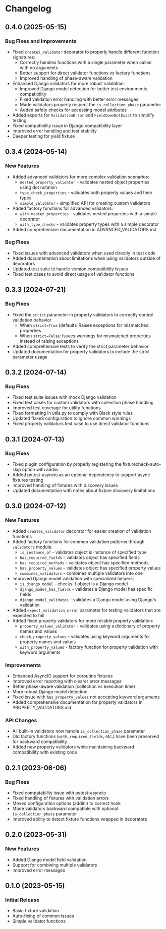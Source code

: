 # Changelog

## 0.4.0 (2025-05-15)

### Bug Fixes and Improvements
- Fixed `creates_validator` decorator to properly handle different function signatures:
  - Correctly handles functions with a single parameter when called with no arguments
  - Better support for direct validator functions vs factory functions
  - Improved handling of phase-aware validation
- Enhanced Django validators for more robust validation:
  - Improved Django model detection for better test environments compatibility
  - Fixed validation error handling with better error messages
  - Made validators properly respect the `is_collection_phase` parameter
  - Added safety checks for accessing model attributes
- Added exports for `ValidationError` and `FieldDoesNotExist` to simplify testing
- Fixed compatibility issue in Django compatibility layer
- Improved error handling and test stability
- Deeper testing for yield fixture

## 0.3.4 (2024-05-14)

### New Features
- Added advanced validators for more complex validation scenarios:
  - `nested_property_validator` - validates nested object properties using dot notation
  - `type_check_properties` - validates both property values and their types
  - `simple_validator` - simplified API for creating custom validators
- Added factory functions for advanced validators:
  - `with_nested_properties` - validates nested properties with a simple decorator
  - `with_type_checks` - validates property types with a simple decorator
- Added comprehensive documentation in ADVANCED_VALIDATORS.md

### Bug Fixes
- Fixed issues with advanced validators when used directly in test code
- Added documentation about limitations when using validators outside of decorators
- Updated test suite to handle version compatibility issues
- Fixed test cases to avoid direct usage of validator functions

## 0.3.3 (2024-07-21)

### Bug Fixes
- Fixed the `strict` parameter in property validators to correctly control validation behavior
  - When `strict=True` (default): Raises exceptions for mismatched properties
  - When `strict=False`: Issues warnings for mismatched properties instead of raising exceptions
- Added comprehensive tests to verify the strict parameter behavior
- Updated documentation for property validators to include the strict parameter usage

## 0.3.2 (2024-07-14)

### Bug Fixes
- Fixed test suite issues with mock Django validation
- Fixed test cases for custom validators with collection phase handling
- Improved test coverage for utility functions
- Fixed formatting in utils.py to comply with Black style rules
- Updated flake8 configuration to ignore common warnings
- Fixed property validators test case to use direct validator functions

## 0.3.1 (2024-07-13)

### Bug Fixes
- Fixed plugin configuration by properly registering the fixturecheck-auto-skip option with addini
- Added pytest-asyncio as an optional dependency to support async fixtures testing
- Improved handling of fixtures with discovery issues
- Updated documentation with notes about fixture discovery limitations

## 0.3.0 (2024-07-12)

### New Features
- Added `creates_validator` decorator for easier creation of validation functions
- Added factory functions for common validation patterns through `validators` module:
  - `is_instance_of` - validates object is instance of specified type
  - `has_required_fields` - validates object has specified fields
  - `has_required_methods` - validates object has specified methods
  - `has_property_values` - validates object has specified property values
  - `combines_validators` - combines multiple validators into one
- Improved Django model validation with specialized helpers:
  - `is_django_model` - checks if object is a Django model
  - `django_model_has_fields` - validates a Django model has specific fields
  - `django_model_validates` - validates a Django model using Django's validation
- Added `expect_validation_error` parameter for testing validators that are expected to fail
- Added fixed property validators for more reliable property validation:
  - `property_values_validator` - validates using a dictionary of property names and values
  - `check_property_values` - validates using keyword arguments for property names and values
  - `with_property_values` - factory function for property validation with keyword arguments

### Improvements
- Enhanced AsyncIO support for coroutine fixtures
- Improved error reporting with clearer error messages
- Better phase-aware validation (collection vs execution time)
- More robust Django model detection
- Fixed issue with `has_property_values` not accepting keyword arguments
- Added comprehensive documentation for property validators in PROPERTY_VALIDATORS.md

### API Changes
- All built-in validators now handle `is_collection_phase` parameter
- Old factory functions (`with_required_fields`, etc.) have been preserved for backward compatibility
- Added new property validators while maintaining backward compatibility with existing code

## 0.2.1 (2023-06-06)

### Bug Fixes
- Fixed compatability issue with pytest-asyncio
- Fixed handling of fixtures with validation errors
- Moved configuration options (addini) to correct hook
- Made validators backward compatible with optional `is_collection_phase` parameter
- Improved ability to detect fixture functions wrapped in decorators

## 0.2.0 (2023-05-31)

### New Features
- Added Django model field validation
- Support for combining multiple validators
- Improved error messages

## 0.1.0 (2023-05-15)

### Initial Release
- Basic fixture validation
- Auto-fixing of common issues
- Simple validator functions
